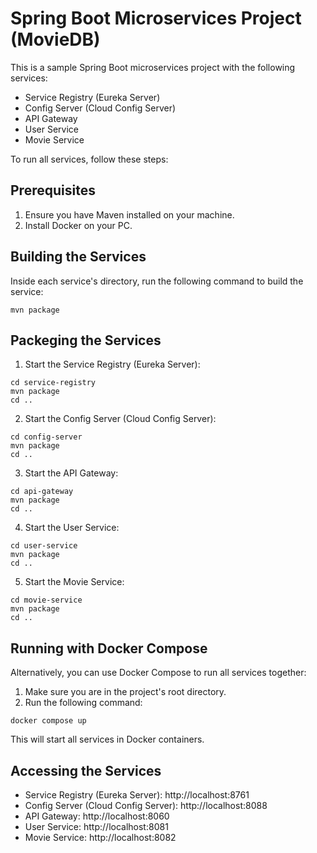 # Spring Boot Microservices Project (MovieDB)

This is a sample Spring Boot microservices project with the following services:

- Service Registry (Eureka Server)
- Config Server (Cloud Config Server)
- API Gateway
- User Service
- Movie Service

To run all services, follow these steps:

## Prerequisites

1. Ensure you have Maven installed on your machine.
2. Install Docker on your PC.

## Building the Services

Inside each service's directory, run the following command to build the service:

```shell
mvn package
```

## Packeging the Services

1. Start the Service Registry (Eureka Server):

```shell
cd service-registry
mvn package
cd ..
```

2. Start the Config Server (Cloud Config Server):

```shell
cd config-server
mvn package
cd ..
```

3. Start the API Gateway:

```shell
cd api-gateway
mvn package
cd ..
```

4. Start the User Service:

```shell
cd user-service
mvn package
cd ..
```

5. Start the Movie Service:

```shell
cd movie-service
mvn package
cd ..
```

## Running with Docker Compose

Alternatively, you can use Docker Compose to run all services together:

1. Make sure you are in the project's root directory.
2. Run the following command:

```shell
docker compose up
```

This will start all services in Docker containers.

## Accessing the Services

- Service Registry (Eureka Server): http://localhost:8761
- Config Server (Cloud Config Server): http://localhost:8088
- API Gateway: http://localhost:8060
- User Service: http://localhost:8081
- Movie Service: http://localhost:8082
